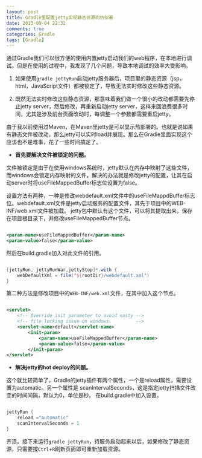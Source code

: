 ```yaml
---
layout: post
title: Gradle里配置jetty实现静态资源的热部署
date: 2013-09-04 22:32
comments: true
categories: Gradle
tags: [Gradle]
---
```


通过Gradle我们可以很方便的使用内置jetty启动我们的web程序，在本地进行调试。但是在使用的过程中，我发现了几个问题，导致本地调试的效率大受影响。

<!-- more -->

1. 如果使用`gradle jettyRun`启动jetty服务器后，项目里的静态资源（jsp，html，JavaScript文件）都被锁定了，导致无法实时修改这些静态资源。

2. 既然无法实时修改这些静态资源，那意味着我们做一个很小的改动都需要先停止jetty server，然后修改，再重新启动jetty server，这样来回浪费很多时间，尤其是涉及前台页面改动时，每调整一个参数都需要重启jetty。

由于我以前使用过Maven，在Maven里jetty是可以显示热部署的。也就是说如果有静态文件被改动，那么jetty可以实时load并展现。那么在Gradle里面实现这个应该也不是难事，花了一些时间搞定了。

* **首先要解决文件被锁定的问题。**

文件被锁定是由于在使用windows系统时，jetty默认在内存中映射了这些文件，而windows会锁定内存映射的文件。解决的办法就是修改jetty的配置，让其在启动server时将useFileMappedBuffer标志位设置为false。

设置方法有两种，一种是修改webdefault.xml文件中的useFileMappdBuffer标志位。webdefault.xml文件是jetty启动服务的配置文件，其先于项目中的WEB-INF/web.xml文件被加载。
jetty包中默认有这个文件，可以将其提取出来，保存在项目根目录下，并修改useFileMappedBuffer节点。

```xml

<param-name>useFileMappedBuffer</param-name> 
<param-value>false</param-value>

```

然后在build.gradle加入对此文件的引用。

```groovy

[jettyRun, jettyRunWar,jettyStop]*.with {    
	webDefaultXml = file("${rootDir}/webdefault.xml") 
}

```

第二种方法是修改项目中的`WEB-INF/web.xml`文件，在其中加入这个节点。

```xml

<servlet>
    <!-- Override init parameter to avoid nasty -->
    <!-- file locking issue on windows.         --> 
    <servlet-name>default</servlet-name> 
        <init-param>    
            <param-name>useFileMappedBuffer</param-name>  
            <param-value>false</param-value> 
        </init-param> 
</servlet>

```

* **解决jetty的hot deploy的问题。**

这个就比较简单了，Gradle的jetty插件有两个属性，一个是reload属性，需要设置为automatic。另一个属性是
scanIntervalSeconds，这是指定jetty扫描文件改变的时间间隔，默认为0，单位是秒。
在build.gradle中加入设置。

```groovy

jettyRun {    
	reload ="automatic"    
	scanIntervalSeconds = 1 
}

```

齐活。接下来运行`gradle jettyRun`，待服务启动起来以后，如果修改了静态资源，只需要按`Ctrl`+`R`刷新页面即可重新加载资源。









